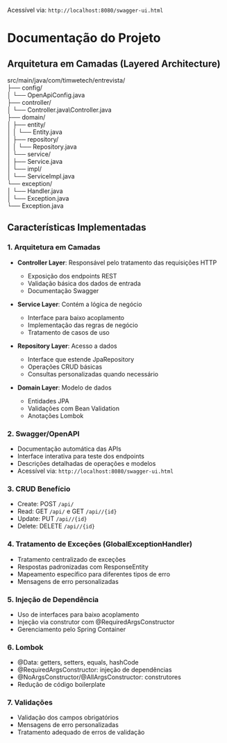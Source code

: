 Acessível via: `http://localhost:8080/swagger-ui.html`
# Documentação do Projeto

## Arquitetura em Camadas (Layered Architecture)
src/main/java/com/timwetech/entrevista/\
├── config/\
│   └── OpenApiConfig.java\
├── controller/\
│   └── Controller.java\Controller.java\
├── domain/\
│   ├── entity/\
│   │   └── Entity.java\
│   ├── repository/\
│   │   └── Repository.java\
│   └── service/\
│       ├── Service.java\
│       └── impl/\
│           └── ServiceImpl.java\
└── exception/\
│   └── Handler.java\
│   └── Exception.java\
└── Exception.java
## Características Implementadas

### 1. Arquitetura em Camadas
- **Controller Layer**: Responsável pelo tratamento das requisições HTTP
    - Exposição dos endpoints REST
    - Validação básica dos dados de entrada
    - Documentação Swagger

- **Service Layer**: Contém a lógica de negócio
    - Interface para baixo acoplamento
    - Implementação das regras de negócio
    - Tratamento de casos de uso

- **Repository Layer**: Acesso a dados
    - Interface que estende JpaRepository
    - Operações CRUD básicas
    - Consultas personalizadas quando necessário

- **Domain Layer**: Modelo de dados
    - Entidades JPA
    - Validações com Bean Validation
    - Anotações Lombok

### 2. Swagger/OpenAPI
- Documentação automática das APIs
- Interface interativa para teste dos endpoints
- Descrições detalhadas de operações e modelos
- Acessível via: `http://localhost:8080/swagger-ui.html`

### 3. CRUD Benefício
- Create: POST `/api/`
- Read: GET `/api/` e GET `/api//{id}`
- Update: PUT `/api//{id}`
- Delete: DELETE `/api//{id}`

### 4. Tratamento de Exceções (GlobalExceptionHandler)
- Tratamento centralizado de exceções
- Respostas padronizadas com ResponseEntity
- Mapeamento específico para diferentes tipos de erro
- Mensagens de erro personalizadas

### 5. Injeção de Dependência
- Uso de interfaces para baixo acoplamento
- Injeção via construtor com @RequiredArgsConstructor
- Gerenciamento pelo Spring Container

### 6. Lombok
- @Data: getters, setters, equals, hashCode
- @RequiredArgsConstructor: injeção de dependências
- @NoArgsConstructor/@AllArgsConstructor: construtores
- Redução de código boilerplate

### 7. Validações
- Validação dos campos obrigatórios
- Mensagens de erro personalizadas
- Tratamento adequado de erros de validação
